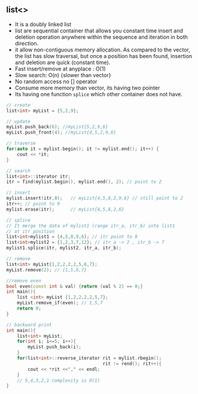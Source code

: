 ## list<> ##
- It is a doubly linked list
- list are sequential container that allows you constant time insert and deletion operation anywhere within the sequence and iteration in both direction.
- it allow non-contiguous memory allocation. As compared to the vector, the list has slow traversal, but once a position has been found, insertion and deletion are quick (constant time).
- Fast insert/remove at anyplace : O(1)
- Slow search: O(n) {slower than vector}
- No random access no [] operator
- Consume more memory than vector, its having two pointer
- Its having one function `splice` which other container does not have.

```cpp
// create
list<int> myList = {5,2,9};

// update
myList.push_back(6); //myList{5,2,9,6}
myList.push_front(4); //myList{4,5,2,9,6}

// traverse
for(auto it = mylist.begin(); it != mylist.end(); it++) {
    cout << *it;
}

// search
list<int>::iterator itr;
itr = find(mylist.begin(), mylist.end(), 2); // point to 2

// insert
mylist.insert(itr,8);   // myList{4,5,8,2,9,6} // still point to 2
itr++; // point to 9
mylist.erase(itr);      // myList{4,5,8,2,6}

// splice 
// It merge the data of mylist1 (range itr_a, itr_b) into list1
// at itr position
list<int>mylist1 = {4,5,8,9,6}; // itr point to 8
list<int>mylist2 = {1,2,3,7,12}; // itr_a -> 2 , itr_b -> 7
mylist1.splice(itr, mylist2, itr_a, itr_b);

// remove
list<int> myList{1,2,2,2,2,5,6,7};
myList.remove(2); // {1,5,6,7}

//remove even
bool even(const int & val) {return (val % 2) == 0;}
int main(){
    list <int> myList {1,2,2,2,2,5,7};
    myList.remove_if(even); // 1,5,7
    return 0;
}

// backward print
int main(){
    list<int> myList;
    for(int i; i<=5; i++){
        myList.push_back(i);
    }
    for(list<int>::reverse_iterator rit = mylist.rbegin(); 
                                    rit != rend(); rit++){
        cout << *rit <<"," << endl;
    }
    // 5,4,3,2,1 complexity is O(1)
}
```

